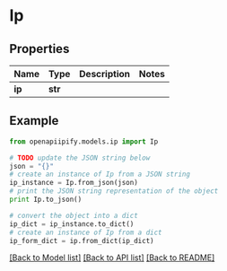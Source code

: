 # Ip


## Properties

Name | Type | Description | Notes
------------ | ------------- | ------------- | -------------
**ip** | **str** |  | 

## Example

```python
from openapiipify.models.ip import Ip

# TODO update the JSON string below
json = "{}"
# create an instance of Ip from a JSON string
ip_instance = Ip.from_json(json)
# print the JSON string representation of the object
print Ip.to_json()

# convert the object into a dict
ip_dict = ip_instance.to_dict()
# create an instance of Ip from a dict
ip_form_dict = ip.from_dict(ip_dict)
```
[[Back to Model list]](../README.md#documentation-for-models) [[Back to API list]](../README.md#documentation-for-api-endpoints) [[Back to README]](../README.md)



